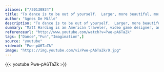 ```yaml
---
aliases: ["/20130824"]
title: "To dance is to be out of yourself.  Larger, more beautiful, more powerful."
author: "Agnes De Mille"
description: "To dance is to be out of yourself.  Larger, more beautiful, more powerful. - Agnes De Mille quotes from GetInspired365.com"
summary: "Matt Harding is an American traveler, video game designer, and Internet celebrity known as Dancing Matt for his viral videos that show him dancing in front of landmarks and street scenes in various international locations. Harding has since received widespread coverage of his travel exploits in major print and broadcast media outlets. This is his 2012 video."
referenceurl: "http://www.youtube.com/watch?v=Pwe-pA6TaZk"
tags: ["Dance","Fun","Imagination",]
source: "youtube"
videoid: "Pwe-pA6TaZk"
image: "https://img.youtube.com/vi/Pwe-pA6TaZk/0.jpg"
---
```


{{< youtube Pwe-pA6TaZk >}}
